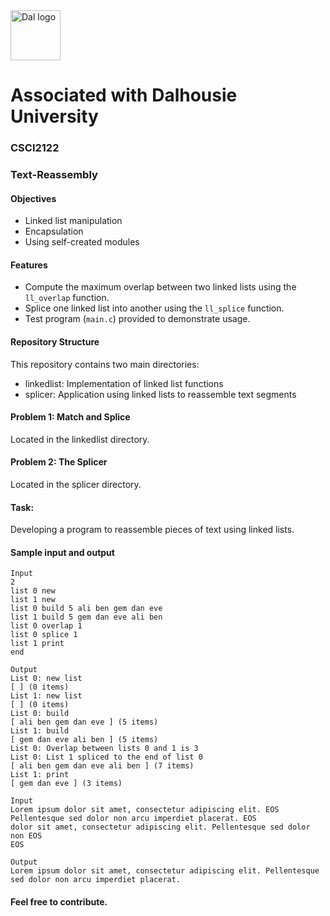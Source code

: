 <img src="https://github.com/user-attachments/assets/2ad86f70-12b4-4500-997d-9f8c1874a9b5" alt="Dal logo" width="80"/>
<h1>Associated with Dalhousie University</h1>

### CSCI2122
### Text-Reassembly
#### Objectives

- Linked list manipulation
- Encapsulation
- Using self-created modules

#### Features
- Compute the maximum overlap between two linked lists using the `ll_overlap` function.
- Splice one linked list into another using the `ll_splice` function.
- Test program (`main.c`) provided to demonstrate usage.

#### Repository Structure
This repository contains two main directories:

- linkedlist: Implementation of linked list functions
- splicer: Application using linked lists to reassemble text segments

#### Problem 1: Match and Splice
Located in the linkedlist directory.

#### Problem 2: The Splicer
Located in the splicer directory.

#### Task:
Developing a program to reassemble pieces of text using linked lists.

#### Sample input and output
```
Input 
2
list 0 new
list 1 new
list 0 build 5 ali ben gem dan eve
list 1 build 5 gem dan eve ali ben
list 0 overlap 1
list 0 splice 1
list 1 print
end

Output
List 0: new list
[ ] (0 items)
List 1: new list
[ ] (0 items)
List 0: build
[ ali ben gem dan eve ] (5 items)
List 1: build
[ gem dan eve ali ben ] (5 items)
List 0: Overlap between lists 0 and 1 is 3
List 0: List 1 spliced to the end of list 0
[ ali ben gem dan eve ali ben ] (7 items)
List 1: print
[ gem dan eve ] (3 items)
```

```
Input 
Lorem ipsum dolor sit amet, consectetur adipiscing elit. EOS
Pellentesque sed dolor non arcu imperdiet placerat. EOS
dolor sit amet, consectetur adipiscing elit. Pellentesque sed dolor non EOS
EOS

Output
Lorem ipsum dolor sit amet, consectetur adipiscing elit. Pellentesque sed dolor non arcu imperdiet placerat.
```
#### Feel free to contribute.
